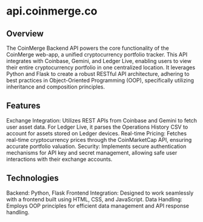 # api.coinmerge.co

## Overview
The CoinMerge Backend API powers the core functionality of the CoinMerge web-app, a unified cryptocurrency portfolio tracker. This API integrates with Coinbase, Gemini, and Ledger Live, enabling users to view their entire cryptocurrency portfolio in one centralized location. It leverages Python and Flask to create a robust RESTful API architecture, adhering to best practices in Object-Oriented Programming (OOP), specifically utilizing inheritance and composition principles.

## Features
Exchange Integration: Utilizes REST APIs from Coinbase and Gemini to fetch user asset data. For Ledger Live, it parses the Operations History CSV to account for assets stored on Ledger devices.
Real-time Pricing: Fetches real-time cryptocurrency prices through the CoinMarketCap API, ensuring accurate portfolio valuation.
Security: Implements secure authentication mechanisms for API key and secret management, allowing safe user interactions with their exchange accounts.

## Technologies
Backend: Python, Flask
Frontend Integration: Designed to work seamlessly with a frontend built using HTML, CSS, and JavaScript.
Data Handling: Employs OOP principles for efficient data management and API response handling.
